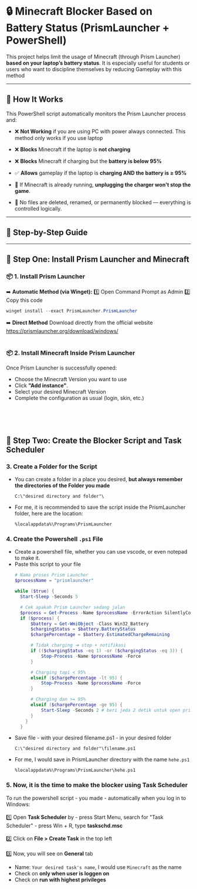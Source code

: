 # 🔒 Minecraft Blocker Based on Battery Status (PrismLauncher + PowerShell)

This project helps limit the usage of Minecraft (through Prism Launcher) **based on your laptop’s battery status**. It is especially useful for students or users who want to discipline themselves by reducing Gameplay with this method

---

## 🧠 How It Works

This PowerShell script automatically monitors the Prism Launcher process and:
- ❌ **Not Working** if you are using PC with power always connected. This method only works if you use laptop
  
- ❌ **Blocks** Minecraft if the laptop is **not charging**

- ❌ **Blocks** Minecraft if charging but the **battery is below 95%**

- ✅ **Allows** gameplay if the laptop is **charging AND the battery is ≥ 95%**

- 🔁 If Minecraft is already running, **unplugging the charger won't stop the game**.

- 🪫 No files are deleted, renamed, or permanently blocked — everything is controlled logically.

---

## 🚀 Step-by-Step Guide

---

## 🔧 Step One: Install Prism Launcher and Minecraft

### 📦 1. Install Prism Launcher

➡️ **Automatic Method (via Winget):**
1️⃣ Open Command Prompt as Admin
2️⃣ Copy this code
```powershell
winget install --exact PrismLauncher.PrismLauncher 
```

➡️ **Direct Method**
Download directly from the official website https://prismlauncher.org/download/windows/
<br /><br />
### 📦 2. Install Minecraft Inside Prism Launcher
Once Prism Launcher is successfully opened:
- Choose the Minecraft Version you want to use
- Click **"Add instance"**.
- Select your desired Minecraft Version
- Complete the configuration as usual (login, skin, etc.)

<br /><br /><br />
## 🔐 Step Two: Create the Blocker Script and Task Scheduler
### 3. Create a Folder for the Script
- You can create a folder in a place you desired, **but always remember the directories of the Folder you made**
  ```
  C:\"desired directory and folder"\
  ```
- For me, it is recommended to save the script inside the PrismLauncher folder, here are the location:
  ```
  %localappdata%\Programs\PrismLauncher
  ```

### 4. Create the Powershell `.ps1` File
- Create a powershell file, whether you can use vscode, or even notepad to make it.
- Paste this script to your file
  ```powershell
  # Nama proses Prism Launcher
  $processName = "prismlauncher"

  while ($true) {
    Start-Sleep -Seconds 5

    # Cek apakah Prism Launcher sedang jalan
    $process = Get-Process -Name $processName -ErrorAction SilentlyContinue
    if ($process) {
        $battery = Get-WmiObject -Class Win32_Battery
        $chargingStatus = $battery.BatteryStatus
        $chargePercentage = $battery.EstimatedChargeRemaining

        # Tidak charging ➔ stop + notifikasi
        if (($chargingStatus -eq 1) -or ($chargingStatus -eq 3)) {
            Stop-Process -Name $processName -Force
        }

        # Charging tapi < 95%  
        elseif ($chargePercentage -lt 95) {
            Stop-Process -Name $processName -Force
        }

        # Charging dan >= 95% 
        elseif ($chargePercentage -ge 95) {
            Start-Sleep -Seconds 2 # beri jeda 2 detik untuk open prism
        }
      } 
    } 
  ```
- Save file - with your desired filename.ps1 - in your desired folder
  ```
  C:\"desired directory and folder"\filename.ps1
  ```
- For me, I would save in PrismLauncher directory with the name `hehe.ps1`
  ```
  %localappdata%\Programs\PrismLauncher\hehe.ps1
  ```

### 5. Now, it is the time to make the blocker using Task Scheduler
To run the powershell script - you made - automatically when you log in to Windows: 
<br />
<br />
  1️⃣ Open **Task Scheduler** by
    - press Start Menu, search for "Task Scheduler"
    - press Win + R, type **taskschd.msc**
  <br />
  <br />
  2️⃣ Click on **File > Create Task** in the top left
  <br />
  <br />
  3️⃣ Now, you will see on **General** tab
  - Name: `Your desired task's name`, I would use `Minecraft` as the name
  - Check on **only when user is loggen on**
  - Check on **run with highest privileges**
    



  
